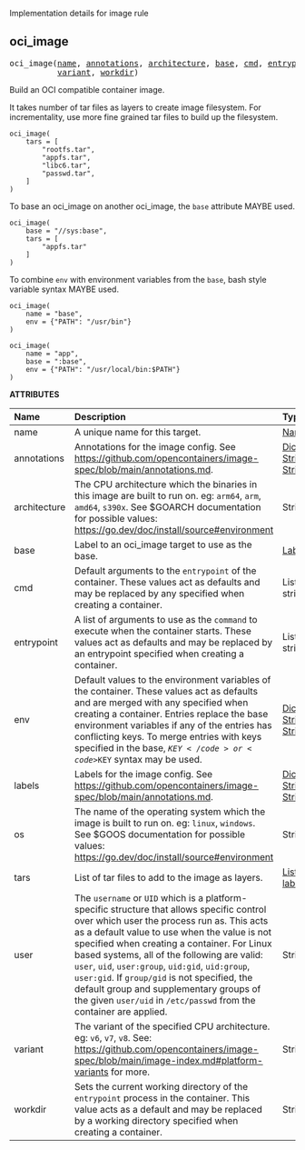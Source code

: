 <!-- Generated with Stardoc: http://skydoc.bazel.build -->

Implementation details for image rule

<a id="#oci_image"></a>

## oci_image

<pre>
oci_image(<a href="#oci_image-name">name</a>, <a href="#oci_image-annotations">annotations</a>, <a href="#oci_image-architecture">architecture</a>, <a href="#oci_image-base">base</a>, <a href="#oci_image-cmd">cmd</a>, <a href="#oci_image-entrypoint">entrypoint</a>, <a href="#oci_image-env">env</a>, <a href="#oci_image-labels">labels</a>, <a href="#oci_image-os">os</a>, <a href="#oci_image-tars">tars</a>, <a href="#oci_image-user">user</a>,
          <a href="#oci_image-variant">variant</a>, <a href="#oci_image-workdir">workdir</a>)
</pre>

Build an OCI compatible container image.

It takes number of tar files as layers to create image filesystem.
For incrementality, use more fine grained tar files to build up the filesystem.

```starlark
oci_image(
    tars = [
        "rootfs.tar",
        "appfs.tar",
        "libc6.tar",
        "passwd.tar",
    ]
)
```

To base an oci_image on another oci_image, the `base` attribute MAYBE used.

```starlark
oci_image(
    base = "//sys:base",
    tars = [
        "appfs.tar"
    ]
)
```

To combine `env` with environment variables from the `base`, bash style variable syntax MAYBE used.

```starlark
oci_image(
    name = "base",
    env = {"PATH": "/usr/bin"}
)

oci_image(
    name = "app",
    base = ":base",
    env = {"PATH": "/usr/local/bin:$PATH"}
)
```


**ATTRIBUTES**


| Name  | Description | Type | Mandatory | Default |
| :------------- | :------------- | :------------- | :------------- | :------------- |
| <a id="oci_image-name"></a>name |  A unique name for this target.   | <a href="https://bazel.build/docs/build-ref.html#name">Name</a> | required |  |
| <a id="oci_image-annotations"></a>annotations |  Annotations for the image config. See https://github.com/opencontainers/image-spec/blob/main/annotations.md.   | <a href="https://bazel.build/docs/skylark/lib/dict.html">Dictionary: String -> String</a> | optional | {} |
| <a id="oci_image-architecture"></a>architecture |  The CPU architecture which the binaries in this image are built to run on. eg: <code>arm64</code>, <code>arm</code>, <code>amd64</code>, <code>s390x</code>. See $GOARCH documentation for possible values: https://go.dev/doc/install/source#environment   | String | optional | "" |
| <a id="oci_image-base"></a>base |  Label to an oci_image target to use as the base.   | <a href="https://bazel.build/docs/build-ref.html#labels">Label</a> | optional | None |
| <a id="oci_image-cmd"></a>cmd |  Default arguments to the <code>entrypoint</code> of the container. These values act as defaults and may be replaced by any specified when creating a container.   | List of strings | optional | [] |
| <a id="oci_image-entrypoint"></a>entrypoint |  A list of arguments to use as the <code>command</code> to execute when the container starts. These values act as defaults and may be replaced by an entrypoint specified when creating a container.   | List of strings | optional | [] |
| <a id="oci_image-env"></a>env |  Default values to the environment variables of the container. These values act as defaults and are merged with any specified when creating a container. Entries replace the base environment variables if any of the entries has conflicting keys. To merge entries with keys specified in the base, <code>${KEY}</code> or <code>$KEY</code> syntax may be used.   | <a href="https://bazel.build/docs/skylark/lib/dict.html">Dictionary: String -> String</a> | optional | {} |
| <a id="oci_image-labels"></a>labels |  Labels for the image config. See https://github.com/opencontainers/image-spec/blob/main/annotations.md.   | <a href="https://bazel.build/docs/skylark/lib/dict.html">Dictionary: String -> String</a> | optional | {} |
| <a id="oci_image-os"></a>os |  The name of the operating system which the image is built to run on. eg: <code>linux</code>, <code>windows</code>. See $GOOS documentation for possible values: https://go.dev/doc/install/source#environment   | String | optional | "" |
| <a id="oci_image-tars"></a>tars |  List of tar files to add to the image as layers.   | <a href="https://bazel.build/docs/build-ref.html#labels">List of labels</a> | optional | [] |
| <a id="oci_image-user"></a>user |  The <code>username</code> or <code>UID</code> which is a platform-specific structure that allows specific control over which user the process run as. This acts as a default value to use when the value is not specified when creating a container. For Linux based systems, all of the following are valid: <code>user</code>, <code>uid</code>, <code>user:group</code>, <code>uid:gid</code>, <code>uid:group</code>, <code>user:gid</code>. If <code>group/gid</code> is not specified, the default group and supplementary groups of the given <code>user/uid</code> in <code>/etc/passwd</code> from the container are applied.   | String | optional | "" |
| <a id="oci_image-variant"></a>variant |  The variant of the specified CPU architecture. eg: <code>v6</code>, <code>v7</code>, <code>v8</code>. See: https://github.com/opencontainers/image-spec/blob/main/image-index.md#platform-variants for more.   | String | optional | "" |
| <a id="oci_image-workdir"></a>workdir |  Sets the current working directory of the <code>entrypoint</code> process in the container. This value acts as a default and may be replaced by a working directory specified when creating a container.   | String | optional | "" |


